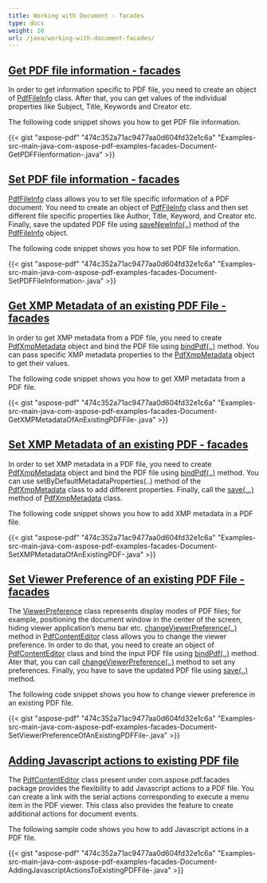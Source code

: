 ```yaml
---
title: Working with Document - facades
type: docs
weight: 10
url: /java/working-with-document-facades/
---
```


## <ins>**Get PDF file information - facades**
In order to get information specific to PDF file, you need to create an object of [PdfFileInfo](https://apireference.aspose.com/java/pdf/com.aspose.pdf.facades/PdfFileInfo) class. After that, you can get values of the individual properties like Subject, Title, Keywords and Creator etc.

The following code snippet shows you how to get PDF file information.



{{< gist "aspose-pdf" "474c352a71ac9477aa0d604fd32e1c6a" "Examples-src-main-java-com-aspose-pdf-examples-facades-Document-GetPDFFilenformation-.java" >}}
## <ins>**Set PDF file information - facades**
[PdfFileInfo](https://apireference.aspose.com/java/pdf/com.aspose.pdf.facades/PdfFileInfo) class allows you to set file specific information of a PDF document. You need to create an object of [PdfFileInfo](https://apireference.aspose.com/java/pdf/com.aspose.pdf.facades/PdfFileInfo) class and then set different file specific properties like Author, Title, Keyword, and Creator etc. Finally, save the updated PDF file using [saveNewInfo(..)](https://apireference.aspose.com/java/pdf/com.aspose.pdf.facades/PdfFileInfo#saveNewInfo-java.io.OutputStream-) method of the [PdfFileInfo](https://apireference.aspose.com/java/pdf/com.aspose.pdf.facades/PdfFileInfo) object.

The following code snippet shows you how to set PDF file information.



{{< gist "aspose-pdf" "474c352a71ac9477aa0d604fd32e1c6a" "Examples-src-main-java-com-aspose-pdf-examples-facades-Document-SetPDFFileInformation-.java" >}}
## <ins>**Get XMP Metadata of an existing PDF File - facades**
In order to get XMP metadata from a PDF file, you need to create [PdfXmpMetadata](https://apireference.aspose.com/java/pdf/com.aspose.pdf.facades/PdfXmpMetadata) object and bind the PDF file using [bindPdf(..)](https://apireference.aspose.com/java/pdf/com.aspose.pdf.facades/Facade#bindPdf-com.aspose.pdf.IDocument-) method. You can pass specific XMP metadata properties to the [PdfXmpMetadata](https://apireference.aspose.com/java/pdf/com.aspose.pdf.facades/PdfXmpMetadata) object to get their values.

The following code snippet shows you how to get XMP metadata from a PDF file.



{{< gist "aspose-pdf" "474c352a71ac9477aa0d604fd32e1c6a" "Examples-src-main-java-com-aspose-pdf-examples-facades-Document-GetXMPMetadataOfAnExistingPDFFile-.java" >}}
## <ins>**Set XMP Metadata of an existing PDF - facades**
In order to set XMP metadata in a PDF file, you need to create [PdfXmpMetadata](https://apireference.aspose.com/java/pdf/com.aspose.pdf.facades/PdfXmpMetadata) object and bind the PDF file using [bindPdf(..)](https://apireference.aspose.com/java/pdf/com.aspose.pdf.facades/Facade#bindPdf-com.aspose.pdf.IDocument-) method. You can use setByDefaultMetadataProperties(..) method of the [PdfXmpMetadata](http://www.aspose.com/api/java/pdf/com.aspose.pdf.facades/classes/PdfXmpMetadata) class to add different properties. Finally, call the [save(...)](https://apireference.aspose.com/java/pdf/com.aspose.pdf.facades/SaveableFacade#save-java.io.OutputStream-) method of [PdfXmpMetadata](https://apireference.aspose.com/java/pdf/com.aspose.pdf.facades/PdfXmpMetadata) class.

The following code snippet shows you how to add XMP metadata in a PDF file.



{{< gist "aspose-pdf" "474c352a71ac9477aa0d604fd32e1c6a" "Examples-src-main-java-com-aspose-pdf-examples-facades-Document-SetXMPMetadataOfAnExistingPDF-.java" >}}
## <ins>**Set Viewer Preference of an existing PDF File - facades**
The [ViewerPreference](https://apireference.aspose.com/java/pdf/com.aspose.pdf.facades/ViewerPreference) class represents display modes of PDF files; for example, positioning the document window in the center of the screen, hiding viewer application’s menu bar etc. [changeViewerPreference(..)](https://apireference.aspose.com/java/pdf/com.aspose.pdf.facades/PdfContentEditor#changeViewerPreference-int-) method in [PdfContentEditor](https://apireference.aspose.com/java/pdf/com.aspose.pdf.facades/PdfContentEditor) class allows you to change the viewer preference. In order to do that, you need to create an object of [PdfContentEditor](https://apireference.aspose.com/java/pdf/com.aspose.pdf.facades/PdfContentEditor) class and bind the input PDF file using [bindPdf(..)](https://apireference.aspose.com/java/pdf/com.aspose.pdf.facades/Facade#bindPdf-com.aspose.pdf.IDocument-) method. Ater that, you can call [changeViewerPreference(..)](https://apireference.aspose.com/java/pdf/com.aspose.pdf.facades/PdfContentEditor#changeViewerPreference-int-) method to set any preferences. Finally, you have to save the updated PDF file using [save(..)](https://apireference.aspose.com/java/pdf/com.aspose.pdf.facades/SaveableFacade#save-java.io.OutputStream-) method.

The following code snippet shows you how to change viewer preference in an existing PDF file.



{{< gist "aspose-pdf" "474c352a71ac9477aa0d604fd32e1c6a" "Examples-src-main-java-com-aspose-pdf-examples-facades-Document-SetViewerPreferenceOfAnExistingPDFFile-.java" >}}
## <ins>**Adding Javascript actions to existing PDF file**
The [PdfContentEditor](https://apireference.aspose.com/java/pdf/com.aspose.pdf.facades/PdfContentEditor) class present under com.aspose.pdf.facades package provides the flexibility to add Javascript actions to a PDF file. You can create a link with the serial actions corresponding to execute a menu item in the PDF viewer. This class also provides the feature to create additional actions for document events.

The following sample code shows you how to add Javascript actions in a PDF file.



{{< gist "aspose-pdf" "474c352a71ac9477aa0d604fd32e1c6a" "Examples-src-main-java-com-aspose-pdf-examples-facades-Document-AddingJavascriptActionsToExistingPDFFile-.java" >}}
